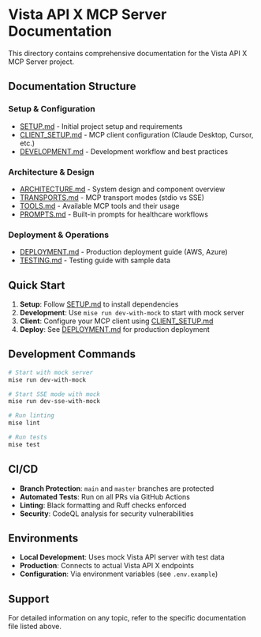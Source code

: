 # Vista API X MCP Server Documentation

This directory contains comprehensive documentation for the Vista API X MCP Server project.

## Documentation Structure

### Setup & Configuration
- [SETUP.md](SETUP.md) - Initial project setup and requirements
- [CLIENT_SETUP.md](CLIENT_SETUP.md) - MCP client configuration (Claude Desktop, Cursor, etc.)
- [DEVELOPMENT.md](DEVELOPMENT.md) - Development workflow and best practices

### Architecture & Design
- [ARCHITECTURE.md](ARCHITECTURE.md) - System design and component overview
- [TRANSPORTS.md](TRANSPORTS.md) - MCP transport modes (stdio vs SSE)
- [TOOLS.md](TOOLS.md) - Available MCP tools and their usage
- [PROMPTS.md](PROMPTS.md) - Built-in prompts for healthcare workflows

### Deployment & Operations
- [DEPLOYMENT.md](DEPLOYMENT.md) - Production deployment guide (AWS, Azure)
- [TESTING.md](TESTING.md) - Testing guide with sample data

## Quick Start

1. **Setup**: Follow [SETUP.md](SETUP.md) to install dependencies
2. **Development**: Use `mise run dev-with-mock` to start with mock server
3. **Client**: Configure your MCP client using [CLIENT_SETUP.md](CLIENT_SETUP.md)
4. **Deploy**: See [DEPLOYMENT.md](DEPLOYMENT.md) for production deployment

## Development Commands

```bash
# Start with mock server
mise run dev-with-mock

# Start SSE mode with mock
mise run dev-sse-with-mock

# Run linting
mise lint

# Run tests
mise test
```

## CI/CD

- **Branch Protection**: `main` and `master` branches are protected
- **Automated Tests**: Run on all PRs via GitHub Actions
- **Linting**: Black formatting and Ruff checks enforced
- **Security**: CodeQL analysis for security vulnerabilities

## Environments

- **Local Development**: Uses mock Vista API server with test data
- **Production**: Connects to actual Vista API X endpoints
- **Configuration**: Via environment variables (see `.env.example`)

## Support

For detailed information on any topic, refer to the specific documentation file listed above.